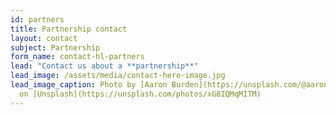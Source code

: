 ```yaml
---
id: partners
title: Partnership contact
layout: contact
subject: Partnership
form_name: contact-hl-partners
lead: "Contact us about a **partnership**"
lead_image: /assets/media/contact-hero-image.jpg
lead_image_caption: Photo by [Aaron Burden](https://unsplash.com/@aaronburden)
  on [Unsplash](https://unsplash.com/photos/xG8IQMqMITM)
---
```

